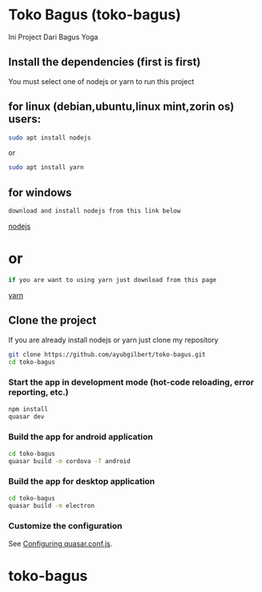 # Toko Bagus (toko-bagus)

Ini Project Dari Bagus Yoga

## Install the dependencies (first is first)
You must select one of nodejs or yarn to run this project
## for linux (debian,ubuntu,linux mint,zorin os) users:
```bash
sudo apt install nodejs
```
or
```bash
sudo apt install yarn
```
## for windows
```bash
download and install nodejs from this link below
```
[nodejs](https://nodejs.org/dist/v14.15.1/node-v14.15.1-x64.msi)
# or
```bash
if you are want to using yarn just download from this page
```
[yarn](https://classic.yarnpkg.com/en/docs/install/#windows-stable)

## Clone the project
If you are already install nodejs or yarn just clone my repository
```bash
git clone https://github.com/ayubgilbert/toko-bagus.git
cd toko-bagus
```


### Start the app in development mode (hot-code reloading, error reporting, etc.)
```bash
npm install
quasar dev
```


### Build the app for android application
```bash
cd toko-bagus
quasar build -m cordova -T android
```
### Build the app for desktop application
```bash
cd toko-bagus
quasar build -m electron
```

### Customize the configuration
See [Configuring quasar.conf.js](https://quasar.dev/quasar-cli/quasar-conf-js).
# toko-bagus
